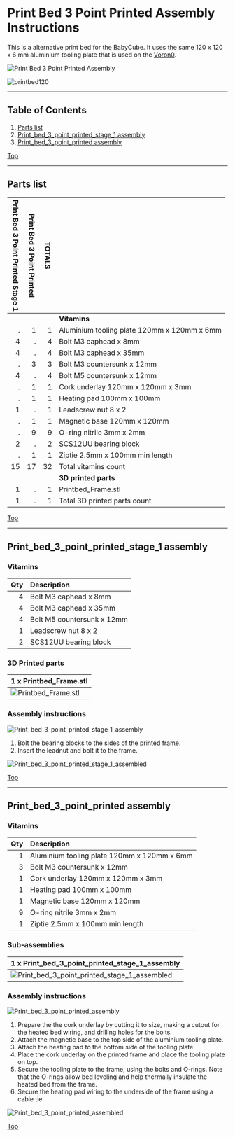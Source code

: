 <a name="TOP"></a>

# Print Bed 3 Point Printed Assembly Instructions

This is a alternative print bed for the BabyCube. It uses the same 120 x 120 x 6 mm aluminium tooling plate that is used on the
[Voron0](https://vorondesign.com/voron0).

![Print Bed 3 Point Printed Assembly](assemblies/Print_bed_3_point_printed_assembled.png)

![printbed120](../pictures/printbed120_1000.jpg)

<span></span>

---

## Table of Contents

1. [Parts list](#Parts_list)
1. [Print_bed_3_point_printed_stage_1 assembly](#Print_bed_3_point_printed_stage_1_assembly)
1. [Print_bed_3_point_printed assembly](#Print_bed_3_point_printed_assembly)

<span></span>
[Top](#TOP)

---
<a name="Parts_list"></a>

## Parts list

| <span style="writing-mode: vertical-rl; text-orientation: mixed;">Print Bed 3 Point Printed Stage 1</span> | <span style="writing-mode: vertical-rl; text-orientation: mixed;">Print Bed 3 Point Printed</span> | <span style="writing-mode: vertical-rl; text-orientation: mixed;">TOTALS</span> |  |
|-----:|-----:|------:|:---|
|      |      |       | **Vitamins** |
|   .  |   1  |    1  |  Aluminium tooling plate 120mm x 120mm x 6mm |
|   4  |   .  |    4  |  Bolt M3 caphead x  8mm |
|   4  |   .  |    4  |  Bolt M3 caphead x 35mm |
|   .  |   3  |    3  |  Bolt M3 countersunk x 12mm |
|   4  |   .  |    4  |  Bolt M5 countersunk x 12mm |
|   .  |   1  |    1  |  Cork underlay 120mm x 120mm x 3mm |
|   .  |   1  |    1  |  Heating pad 100mm x 100mm |
|   1  |   .  |    1  |  Leadscrew nut 8 x 2 |
|   .  |   1  |    1  |  Magnetic base 120mm x 120mm |
|   .  |   9  |    9  |  O-ring nitrile 3mm x 2mm |
|   2  |   .  |    2  |  SCS12UU bearing block |
|   .  |   1  |    1  |  Ziptie 2.5mm x 100mm min length |
|  15  |  17  |   32  | Total vitamins count |
|      |      |       | **3D printed parts** |
|   1  |   .  |    1  | Printbed_Frame.stl |
|   1  |   .  |    1  | Total 3D printed parts count |

<span></span>
[Top](#TOP)

---
<a name="Print_bed_3_point_printed_stage_1_assembly"></a>

## Print_bed_3_point_printed_stage_1 assembly

### Vitamins

|Qty|Description|
|---:|:----------|
|4| Bolt M3 caphead x  8mm|
|4| Bolt M3 caphead x 35mm|
|4| Bolt M5 countersunk x 12mm|
|1| Leadscrew nut 8 x 2|
|2| SCS12UU bearing block|


### 3D Printed parts

| 1 x Printbed_Frame.stl |
|---|
| ![Printbed_Frame.stl](stls/Printbed_Frame.png) 



### Assembly instructions

![Print_bed_3_point_printed_stage_1_assembly](assemblies/Print_bed_3_point_printed_stage_1_assembly.png)

1. Bolt the bearing blocks to the sides of the printed frame.
2. Insert the leadnut and bolt it to the frame.

![Print_bed_3_point_printed_stage_1_assembled](assemblies/Print_bed_3_point_printed_stage_1_assembled.png)

<span></span>
[Top](#TOP)

---
<a name="Print_bed_3_point_printed_assembly"></a>

## Print_bed_3_point_printed assembly

### Vitamins

|Qty|Description|
|---:|:----------|
|1| Aluminium tooling plate 120mm x 120mm x 6mm|
|3| Bolt M3 countersunk x 12mm|
|1| Cork underlay 120mm x 120mm x 3mm|
|1| Heating pad 100mm x 100mm|
|1| Magnetic base 120mm x 120mm|
|9| O-ring nitrile 3mm x 2mm|
|1| Ziptie 2.5mm x 100mm min length|


### Sub-assemblies

| 1 x Print_bed_3_point_printed_stage_1_assembly |
|---|
| ![Print_bed_3_point_printed_stage_1_assembled](assemblies/Print_bed_3_point_printed_stage_1_assembled_tn.png) 



### Assembly instructions

![Print_bed_3_point_printed_assembly](assemblies/Print_bed_3_point_printed_assembly.png)

1. Prepare the the cork underlay by cutting it to size, making a cutout for the heated bed wiring, and drilling holes for the bolts.
2. Attach the magnetic base to the top side of the aluminium tooling plate.
3. Attach the heating pad to the bottom side of the tooling plate.
4. Place the cork underlay on the printed frame and place the tooling plate on top.
5. Secure the tooling plate to the frame, using the bolts and O-rings. Note that the O-rings allow bed leveling and help thermally insulate the heated bed from the frame.
6. Secure the heating pad wiring to the underside of the frame using a cable tie.

![Print_bed_3_point_printed_assembled](assemblies/Print_bed_3_point_printed_assembled.png)

<span></span>
[Top](#TOP)
